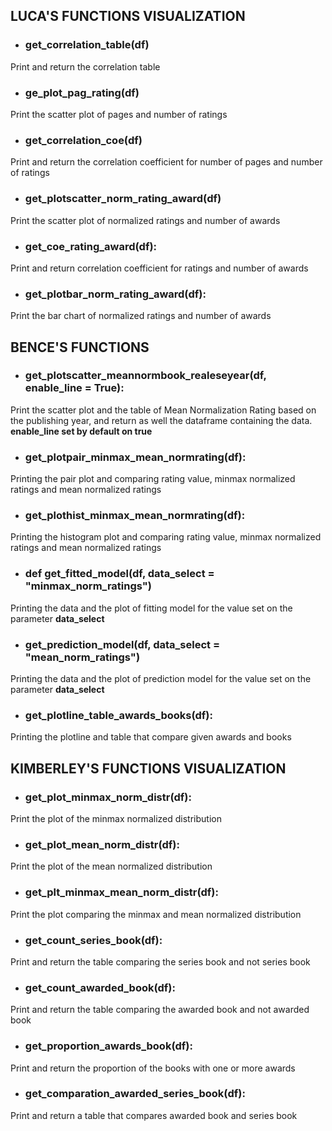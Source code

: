 ## LUCA'S FUNCTIONS VISUALIZATION

- ### get_correlation_table(df)
Print and return the correlation table
- ### ge_plot_pag_rating(df)
Print the scatter plot of pages and number of ratings
- ### get_correlation_coe(df)
Print and return the correlation coefficient for number of pages and number of ratings
- ### get_plotscatter_norm_rating_award(df)
Print the scatter plot of normalized ratings and number of awards
- ### get_coe_rating_award(df):
Print and return correlation coefficient for ratings and number of awards
- ### get_plotbar_norm_rating_award(df):
Print the bar chart of normalized ratings and number of awards

## BENCE'S FUNCTIONS 

- ### get_plotscatter_meannormbook_realeseyear(df, enable_line = True):
Print the scatter plot and the table of Mean Normalization Rating based on the publishing year, and return as well the dataframe containing the data. 
**enable_line set by default on true**
- ### get_plotpair_minmax_mean_normrating(df):
Printing the pair plot and comparing rating value, minmax normalized ratings and mean normalized ratings
- ### get_plothist_minmax_mean_normrating(df):
Printing the histogram plot and comparing rating value, minmax normalized ratings and mean normalized ratings
- ### def get_fitted_model(df, data_select = "minmax_norm_ratings")
Printing the data and the plot of fitting model for the value set on the parameter **data_select**
- ### get_prediction_model(df, data_select = "mean_norm_ratings")
Printing the data and the plot of prediction model for the value set on the parameter **data_select**
- ### get_plotline_table_awards_books(df):
Printing the plotline and table that compare given awards and books

## KIMBERLEY'S FUNCTIONS VISUALIZATION

- ### get_plot_minmax_norm_distr(df):
Print the plot of the minmax normalized distribution
- ### get_plot_mean_norm_distr(df):
Print the plot of the mean normalized distribution
- ### get_plt_minmax_mean_norm_distr(df):
Print the plot comparing the minmax and mean normalized distribution
- ### get_count_series_book(df):
Print and return the table comparing the series book and not series book
- ### get_count_awarded_book(df):
Print and return the table comparing the awarded book and not awarded book
- ### get_proportion_awards_book(df):
Print and return the proportion of the books with one or more awards
- ### get_comparation_awarded_series_book(df):
Print and return a table that compares awarded book and series book
